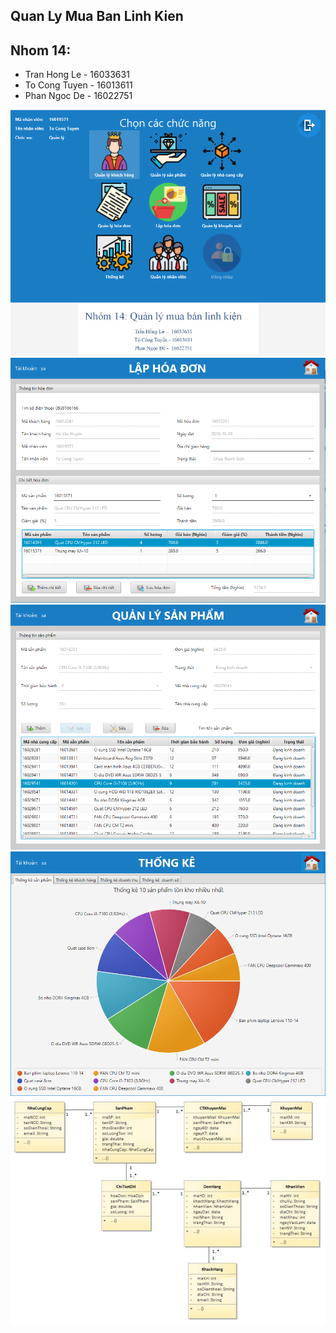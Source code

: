 ## Quan Ly Mua Ban Linh Kien
## Nhom 14:
+ Tran Hong Le - 16033631
+ To Cong Tuyen - 16013611
+ Phan Ngoc De - 16022751

![This is an image](https://github.com/tocongtuyen/PTUD_DHKTPM12A_DOAN_NHOM14/blob/main/HINHANH/Picture1.png)
![This is an image](https://github.com/tocongtuyen/PTUD_DHKTPM12A_DOAN_NHOM14/blob/main/HINHANH/Picture2.png)
![This is an image](https://github.com/tocongtuyen/PTUD_DHKTPM12A_DOAN_NHOM14/blob/main/HINHANH/Picture3.png)
![This is an image](https://github.com/tocongtuyen/PTUD_DHKTPM12A_DOAN_NHOM14/blob/main/HINHANH/Picture4.png)
![This is an image](https://github.com/tocongtuyen/PTUD_DHKTPM12A_DOAN_NHOM14/blob/main/HINHANH/Picture5.png)
